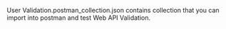 User Validation.postman_collection.json contains collection that you can import into postman and test Web API Validation.
